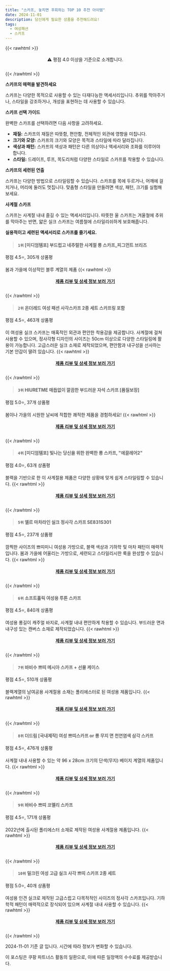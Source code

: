 ```yaml
---
title: "스카프, 놓치면 후회하는 TOP 10 추천 아이템"
date: 2024-11-01
description: 당신에게 필요한 상품을 추천해드려요!
tags:
  - 여성패션
  - 스카프
---
```

{{< rawhtml >}}<div class="toc" style="text-align: center; height: 50px; line-height: 2;">  <p>⚠️ 평점 4.0 이상을 기준으로 소개합니다.<br></p></div> {{< /rawhtml >}}

**스카프의 매력을 발견하세요**

스카프는 다양한 목적으로 사용할 수 있는 다재다능한 액세서리입니다. 추위를 막아주거나, 스타일을 강조하거나, 개성을 표현하는 데 사용할 수 있습니다.

**스카프 선택 가이드**

완벽한 스카프를 선택하려면 다음 사항을 고려하세요.

* **재질:** 스카프의 재질은 따뜻함, 편안함, 전체적인 외관에 영향을 미칩니다.
* **크기와 모양:** 스카프의 크기와 모양은 목적과 스타일에 따라 달라집니다.
* **색상과 패턴:** 스카프의 색상과 패턴은 다른 의상이나 액세서리와 조화를 이루어야 합니다.
* **스타일:** 드레이프, 루프, 목도리처럼 다양한 스타일로 스카프를 착용할 수 있습니다.

**스카프의 세련된 연출**

스카프는 다양한 방법으로 스타일링할 수 있습니다. 스카프를 목에 두르거나, 어깨에 걸치거나, 머리에 둘러도 멋집니다. 맞춤형 스타일을 만들려면 색상, 패턴, 크기를 실험해보세요.

**사계절 스카프**

스카프는 사계절 내내 즐길 수 있는 액세서리입니다. 따뜻한 울 스카프는 겨울철에 추위를 막아주는 반면, 얇은 실크 스카프는 여름철에 스타일리쉬하게 보호해줍니다.

**실용적이고 세련된 액세서리로 스카프를 즐기세요.**


>#### `1위` [미디엄템포] 부드럽고 네추럴한 사계절 롱 스카프_피그먼트 브리즈
평점 4.5⭐, 305개 상품평

봄과 가을에 이상적인 블루 계열의 제품
{{< rawhtml >}}<div class="toc" style="text-align: center; height: 50px; line-height: 2;"><p><b><a href="https://link.coupang.com/re/AFFSDP?lptag=AF5033054&pageKey=1272365658&itemId=2277322904&vendorItemId=79539493237&traceid=V0-153-5941ec082d3300f5&clickBeacon=35a88630-9805-11ef-aabe-5a680097df2d%7E3&requestid=20241101125601400299471632&token=31850C%7CMIXED">제품 리뷰 및 상세 정보 보러 가기</a></b><br></p> </div>{{< /rawhtml >}}

>#### `2위` 온더레드 여성 패션 사각스카프 2종 세트 스카프링 포함
평점 4.5⭐, 463개 상품평

이 여성용 실크 스카프는 매혹적인 외관과 편안한 착용감을 제공합니다. 사계절에 걸쳐 사용할 수 있으며, 정사각형 디자인의 사이즈는 50cm 이상으로 다양한 스타일링에 활용이 가능합니다. 고급스러운 실크 소재로 제작되었으며, 편안함과 내구성을 선사하는 기본 안감이 딸려 있습니다.
{{< rawhtml >}}<div class="toc" style="text-align: center; height: 50px; line-height: 2;"><p><b><a href="https://link.coupang.com/re/AFFSDP?lptag=AF5033054&pageKey=8095654161&itemId=22884735637&vendorItemId=86902551669&traceid=V0-153-616ea9afd168609e&requestid=20241101125601400299471632&token=31850C%7CMIXED">제품 리뷰 및 상세 정보 보러 가기</a></b><br></p> </div>{{< /rawhtml >}}

>#### `3위` HIURETME 매듭없이 깔끔한 부드러운 자석 스카프 [품질보장]
평점 5.0⭐, 37개 상품평

봄이나 가을의 시원한 날씨에 적합한 쾌적한 제품을 경험하세요!
{{< rawhtml >}}<div class="toc" style="text-align: center; height: 50px; line-height: 2;"><p><b><a href="https://link.coupang.com/re/AFFSDP?lptag=AF5033054&pageKey=8316679175&itemId=24002176568&vendorItemId=91022949911&traceid=V0-153-f0121a9e3d56c51f&requestid=20241101125601400299471632&token=31850C%7CMIXED">제품 리뷰 및 상세 정보 보러 가기</a></b><br></p> </div>{{< /rawhtml >}}

>#### `4위` [미디엄템포] 빛나는 당신을 위한 완벽한 롱 스카프, "에끌레어2"
평점 4.0⭐, 63개 상품평

블랙을 기반으로 한 이 사계절용 제품은 다양한 상황에 맞게 쉽게 스타일링할 수 있습니다.
{{< rawhtml >}}<div class="toc" style="text-align: center; height: 50px; line-height: 2;"><p><b><a href="https://link.coupang.com/re/AFFSDP?lptag=AF5033054&pageKey=326546874&itemId=1045131163&vendorItemId=91096858020&traceid=V0-153-a05e8ff5d2510826&clickBeacon=35a88630-9805-11ef-8f7c-76cb9f947b53%7E3&requestid=20241101125601400299471632&token=31850C%7CMIXED">제품 리뷰 및 상세 정보 보러 가기</a></b><br></p> </div>{{< /rawhtml >}}

>#### `5위` 엘르 마차라인 실크 정사각 스카프 SE831S301
평점 4.5⭐, 237개 상품평

깜찍한 사이즈의 쁘띠미니 여성용 가방으로, 블랙 색상과 기하학 및 마차 패턴이 매력적입니다. 봄과 가을에 어울리는 가방으로, 세련되고 스타일리시한 룩을 완성할 수 있습니다.
{{< rawhtml >}}<div class="toc" style="text-align: center; height: 50px; line-height: 2;"><p><b><a href="https://link.coupang.com/re/AFFSDP?lptag=AF5033054&pageKey=1767992824&itemId=2617371400&vendorItemId=71646730824&traceid=V0-153-0e9b650c794e13e5&requestid=20241101125601400299471632&token=31850C%7CMIXED">제품 리뷰 및 상세 정보 보러 가기</a></b><br></p> </div>{{< /rawhtml >}}

>#### `6위` 소프트홀릭 여성용 투톤 스카프
평점 4.5⭐, 840개 상품평

여성용 롱길이 캐주얼 바지로, 사계절 내내 편안하게 착용할 수 있습니다. 부드러운 면과 내구성 있는 캔버스 소재로 제작되었습니다.
{{< rawhtml >}}<div class="toc" style="text-align: center; height: 50px; line-height: 2;"><p><b><a href="https://link.coupang.com/re/AFFSDP?lptag=AF5033054&pageKey=6444007636&itemId=13959486083&vendorItemId=81208530751&traceid=V0-153-4511b5cc87bf2cd0&clickBeacon=35a8ad40-9805-11ef-96bc-c2bd06ae22f6%7E3&requestid=20241101125601400299471632&token=31850C%7CMIXED">제품 리뷰 및 상세 정보 보러 가기</a></b><br></p> </div>{{< /rawhtml >}}

>#### `7위` 바비수 쁘띠 메시아 스카프 + 선물 케이스
평점 4.5⭐, 510개 상품평

블랙계열의 남여공용 사계절용 소재는 폴리에스터로 된 여성용 제품입니다.
{{< rawhtml >}}<div class="toc" style="text-align: center; height: 50px; line-height: 2;"><p><b><a href="https://link.coupang.com/re/AFFSDP?lptag=AF5033054&pageKey=1309817635&itemId=2326347447&vendorItemId=70322977743&traceid=V0-153-700bea6be927060c&requestid=20241101125601400299471632&token=31850C%7CMIXED">제품 리뷰 및 상세 정보 보러 가기</a></b><br></p> </div>{{< /rawhtml >}}

>#### `8위` 더드림 [국내제작] 여성 쁘띠스카프 or 롱 무지 면 천연염색 삼각 스카프
평점 4.5⭐, 476개 상품평

사계절 내내 사용할 수 있는 약 96 x 28cm 크기의 단색(무지) 베이지 계열의 제품입니다.
{{< rawhtml >}}<div class="toc" style="text-align: center; height: 50px; line-height: 2;"><p><b><a href="https://link.coupang.com/re/AFFSDP?lptag=AF5033054&pageKey=4934218082&itemId=6490267962&vendorItemId=88377686321&traceid=V0-153-7686f3cf97091c1f&clickBeacon=35a8ad40-9805-11ef-b81a-689babce84dd%7E3&requestid=20241101125601400299471632&token=31850C%7CMIXED">제품 리뷰 및 상세 정보 보러 가기</a></b><br></p> </div>{{< /rawhtml >}}

>#### `9위` 바비수 쁘띠 코멜리 스카프
평점 4.5⭐, 171개 상품평

2022년에 출시된 폴리에스터 소재로 제작된 여성용 사계절용 제품입니다.
{{< rawhtml >}}<div class="toc" style="text-align: center; height: 50px; line-height: 2;"><p><b><a href="https://link.coupang.com/re/AFFSDP?lptag=AF5033054&pageKey=6773957904&itemId=15912285730&vendorItemId=83119786615&traceid=V0-153-b7f2715da2a51616&requestid=20241101125601400299471632&token=31850C%7CMIXED">제품 리뷰 및 상세 정보 보러 가기</a></b><br></p> </div>{{< /rawhtml >}}

>#### `10위` 밀크린 여성 고급 실크 사각 쁘띠 스카프 2종 세트
평점 5.0⭐, 40개 상품평

여성용 인견 실크로 제작된 고급스럽고 다목적적인 사이즈의 정사각 스카프입니다. 기하학적 패턴이 매력적으로 장식되어 있으며 사계절 내내 사용할 수 있습니다.
{{< rawhtml >}}<div class="toc" style="text-align: center; height: 50px; line-height: 2;"><p><b><a href="https://link.coupang.com/re/AFFSDP?lptag=AF5033054&pageKey=7944230622&itemId=21898193084&vendorItemId=88946240996&traceid=V0-153-215fe86414e8150f&clickBeacon=35a8ad40-9805-11ef-a389-c35cebbb889d%7E3&requestid=20241101125601400299471632&token=31850C%7CMIXED">제품 리뷰 및 상세 정보 보러 가기</a></b><br></p> </div>{{< /rawhtml >}}


2024-11-01 기준 글 입니다.
시간에 따라 정보가 변화할 수 있습니다.

이 포스팅은 쿠팡 파트너스 활동의 일환으로, 이에 따른 일정액의 수수료를 제공받습니다.